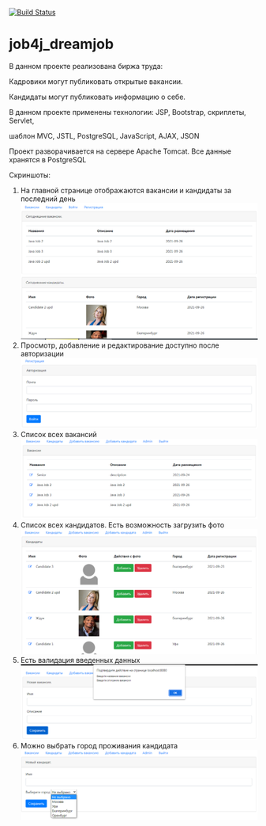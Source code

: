 [![Build Status](https://app.travis-ci.com/Azamat-Sult/job4j_dreamjob.svg?branch=main)](https://app.travis-ci.com/Azamat-Sult/job4j_dreamjob)
# job4j_dreamjob

В данном проекте реализована биржа труда:

Кадровики могут публиковать открытые вакансии.

Кандидаты могут публиковать информацию о себе.

В данном проекте применены технологии: JSP, Bootstrap, скриплеты, Servlet,

шаблон MVC, JSTL, PostgreSQL, JavaScript, AJAX, JSON

Проект разворачивается на сервере Apache Tomcat. Все данные хранятся в PostgreSQL

Скриншоты:
1. На главной странице отображаются вакансии и кандидаты за последний день
![ScreenShot](images/Screenshot_1.png)
2. Просмотр, добавление и редактирование доступно после авторизации
![ScreenShot](images/Screenshot_2.png)
3. Список всех вакансий
![ScreenShot](images/Screenshot_3.png)
4. Список всех кандидатов. Есть возможность загрузить фото
![ScreenShot](images/Screenshot_4.png)
5. Есть валидация введенных данных
![ScreenShot](images/Screenshot_5.png)
6. Можно выбрать город проживания кандидата
![ScreenShot](images/Screenshot_6.png)